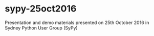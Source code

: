 # sypy-25oct2016
Presentation and demo materials presented on 25th October 2016 in Sydney Python User Group (SyPy)
